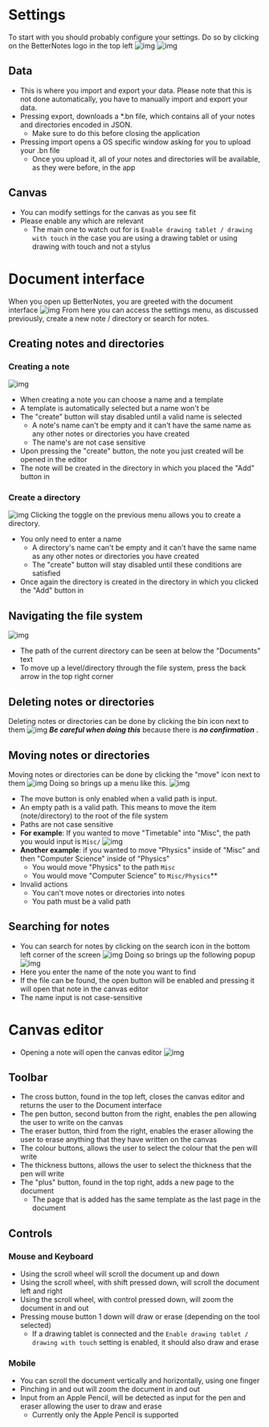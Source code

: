# Settings

To start with you should probably configure your settings. Do so by clicking on the BetterNotes logo in the top left
![img](./attachments/20231029161545.png)
![img](./attachments/20231029151352.png)

## Data

- This is where you import and export your data. Please note that this is not done automatically, you have to manually import and export your data.
- Pressing export, downloads a \*.bn file, which contains all of your notes and directories encoded in JSON.
  - Make sure to do this before closing the application
- Pressing import opens a OS specific window asking for you to upload your .bn file
  - Once you upload it, all of your notes and directories will be available, as they were before, in the app

## Canvas

- You can modify settings for the canvas as you see fit
- Please enable any which are relevant
  - The main one to watch out for is `Enable drawing tablet / drawing with touch` in the case you are using a drawing tablet or using drawing with touch and not a stylus

# Document interface

When you open up BetterNotes, you are greeted with the document interface
![img](./attachments/20231029161608.png)
From here you can access the settings menu, as discussed previously, create a new note / directory or search for notes.

## Creating notes and directories

### Creating a note

![img](./attachments/20231029151751.png)

- When creating a note you can choose a name and a template
- A template is automatically selected but a name won't be
- The "create" button will stay disabled until a valid name is selected
  - A note's name can't be empty and it can't have the same name as any other notes or directories you have created
  - The name's are not case sensitive
- Upon pressing the "create" button, the note you just created will be opened in the editor
- The note will be created in the directory in which you placed the "Add" button in

### Create a directory

![img](./attachments/20231029152517.png)
Clicking the toggle on the previous menu allows you to create a directory.

- You only need to enter a name
  - A directory's name can't be empty and it can't have the same name as any other notes or directories you have created
  - The "create" button will stay disabled until these conditions are satisfied
- Once again the directory is created in the directory in which you clicked the "Add" button in

## Navigating the file system

![img](./attachments/20231029162852.png)

- The path of the current directory can be seen at below the "Documents" text
- To move up a level/directory through the file system, press the back arrow in the top right corner

## Deleting notes or directories

Deleting notes or directories can be done by clicking the bin icon next to them
![img](./attachments/20231029161811.png)
**_Be careful when doing this_** because there is **_no confirmation_** .

## Moving notes or directories

Moving notes or directories can be done by clicking the "move" icon next to them
![img](./attachments/20231029161942.png)
Doing so brings up a menu like this.
![img](./attachments/20231029162000.png)

- The move button is only enabled when a valid path is input.
- An empty path is a valid path. This means to move the item (note/directory) to the root of the file system
- Paths are not case sensitive
- **For example**: If you wanted to move "Timetable" into "Misc", the path you would input is `Misc/`
  ![img](./attachments/20231029162124.png)
- **Another example**: if you wanted to move "Physics" inside of "Misc" and then "Computer Science" inside of "Physics"
  - You would move "Physics" to the path `Misc`
  - You would move "Computer Science" to `Misc/Physics`\*\*
- Invalid actions
  - You can't move notes or directories into notes
  - You path must be a valid path

## Searching for notes

- You can search for notes by clicking on the search icon in the bottom left corner of the screen
  ![img](./attachments/20231029163351.png)
  Doing so brings up the following popup
  ![img](./attachments/20231029163414.png)
- Here you enter the name of the note you want to find
- If the file can be found, the open button will be enabled and pressing it will open that note in the canvas editor
- The name input is not case-sensitive

# Canvas editor

- Opening a note will open the canvas editor
  ![img](./attachments/20231029163747.png)

## Toolbar

- The cross button, found in the top left, closes the canvas editor and returns the user to the Document interface
- The pen button, second button from the right, enables the pen allowing the user to write on the canvas
- The eraser button, third from the right, enables the eraser allowing the user to erase anything that they have written on the canvas
- The colour buttons, allows the user to select the colour that the pen will write
- The thickness buttons, allows the user to select the thickness that the pen will write
- The "plus" button, found in the top right, adds a new page to the document
  - The page that is added has the same template as the last page in the document

## Controls

### Mouse and Keyboard

- Using the scroll wheel will scroll the document up and down
- Using the scroll wheel, with shift pressed down, will scroll the document left and right
- Using the scroll wheel, with control pressed down, will zoom the document in and out
- Pressing mouse button 1 down will draw or erase (depending on the tool selected)
  - If a drawing tablet is connected and the `Enable drawing tablet / drawing with touch` setting is enabled, it should also draw and erase

### Mobile

- You can scroll the document vertically and horizontally, using one finger
- Pinching in and out will zoom the document in and out
- Input from an Apple Pencil, will be detected as input for the pen and eraser allowing the user to draw and erase
  - Currently only the Apple Pencil is supported
